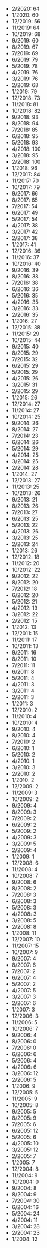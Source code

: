 *  2/2020: 64
*  1/2020: 60
*  12/2019: 56
*  11/2019: 64
*  10/2019: 68
*  9/2019: 60
*  8/2019: 67
*  7/2019: 69
*  6/2019: 79
*  5/2019: 78
*  4/2019: 76
*  3/2019: 76
*  2/2019: 68
*  1/2019: 79
*  12/2018: 73
*  11/2018: 81
*  10/2018: 82
*  9/2018: 93
*  8/2018: 94
*  7/2018: 85
*  6/2018: 95
*  5/2018: 93
*  4/2018: 100
*  3/2018: 95
*  2/2018: 100
*  1/2018: 96
*  12/2017: 84
*  11/2017: 70
*  10/2017: 79
*  9/2017: 66
*  8/2017: 65
*  7/2017: 54
*  6/2017: 49
*  5/2017: 54
*  4/2017: 38
*  3/2017: 42
*  2/2017: 38
*  1/2017: 41
*  12/2016: 36
*  11/2016: 37
*  10/2016: 40
*  9/2016: 39
*  8/2016: 38
*  7/2016: 38
*  6/2016: 36
*  5/2016: 35
*  4/2016: 35
*  3/2016: 33
*  2/2016: 35
*  1/2016: 27
*  12/2015: 38
*  11/2015: 29
*  10/2015: 44
*  9/2015: 40
*  8/2015: 29
*  7/2015: 32
*  6/2015: 29
*  5/2015: 29
*  4/2015: 26
*  3/2015: 31
*  2/2015: 29
*  1/2015: 26
*  12/2014: 27
*  11/2014: 27
*  10/2014: 25
*  9/2014: 26
*  8/2014: 27
*  7/2014: 23
*  6/2014: 26
*  5/2014: 29
*  4/2014: 25
*  3/2014: 25
*  2/2014: 28
*  1/2014: 27
*  12/2013: 27
*  11/2013: 25
*  10/2013: 26
*  9/2013: 21
*  8/2013: 26
*  7/2013: 27
*  6/2013: 25
*  5/2013: 22
*  4/2013: 26
*  3/2013: 25
*  2/2013: 24
*  1/2013: 26
*  12/2012: 18
*  11/2012: 20
*  10/2012: 22
*  9/2012: 22
*  8/2012: 20
*  7/2012: 18
*  6/2012: 20
*  5/2012: 21
*  4/2012: 19
*  3/2012: 22
*  2/2012: 15
*  1/2012: 13
*  12/2011: 15
*  11/2011: 17
*  10/2011: 13
*  9/2011: 16
*  8/2011: 10
*  7/2011: 11
*  6/2011: 8
*  5/2011: 4
*  4/2011: 3
*  3/2011: 4
*  2/2011: 3
*  1/2011: 3
*  12/2010: 2
*  11/2010: 4
*  10/2010: 4
*  9/2010: 4
*  8/2010: 4
*  7/2010: 2
*  6/2010: 1
*  5/2010: 2
*  4/2010: 1
*  3/2010: 3
*  2/2010: 2
*  1/2010: 2
*  12/2009: 2
*  11/2009: 3
*  10/2009: 2
*  9/2009: 4
*  8/2009: 3
*  7/2009: 2
*  6/2009: 2
*  5/2009: 2
*  4/2009: 3
*  3/2009: 5
*  2/2009: 4
*  1/2009: 1
*  12/2008: 6
*  11/2008: 4
*  10/2008: 7
*  9/2008: 6
*  8/2008: 2
*  7/2008: 3
*  6/2008: 3
*  5/2008: 3
*  4/2008: 3
*  3/2008: 5
*  2/2008: 8
*  1/2008: 11
*  12/2007: 10
*  11/2007: 15
*  10/2007: 9
*  9/2007: 4
*  8/2007: 6
*  7/2007: 2
*  6/2007: 4
*  5/2007: 2
*  4/2007: 5
*  3/2007: 3
*  2/2007: 6
*  1/2007: 3
*  12/2006: 3
*  11/2006: 5
*  10/2006: 7
*  9/2006: 4
*  8/2006: 0
*  7/2006: 0
*  6/2006: 6
*  5/2006: 4
*  4/2006: 6
*  3/2006: 12
*  2/2006: 5
*  1/2006: 9
*  12/2005: 5
*  11/2005: 9
*  10/2005: 8
*  9/2005: 5
*  8/2005: 9
*  7/2005: 6
*  6/2005: 12
*  5/2005: 6
*  4/2005: 10
*  3/2005: 12
*  2/2005: 7
*  1/2005: 7
*  12/2004: 8
*  11/2004: 9
*  10/2004: 0
*  9/2004: 8
*  8/2004: 9
*  7/2004: 30
*  6/2004: 16
*  5/2004: 24
*  4/2004: 11
*  3/2004: 28
*  2/2004: 23
*  1/2004: 12